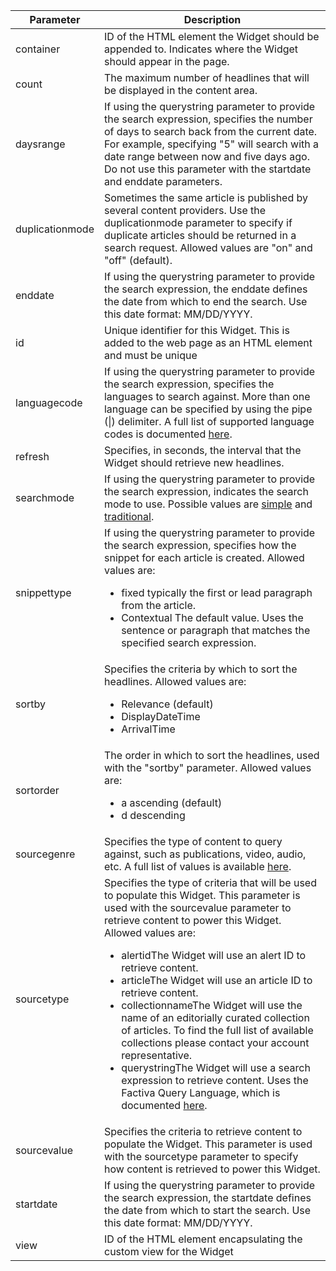 ﻿   Parameter	|  Description											
----------------|----------------------------------------------------------------------------------------------
container		| ID of the HTML element the Widget should be appended to. Indicates where the Widget should appear in the page.
count			| The maximum number of headlines that will be displayed in the content area.
daysrange		| If using the querystring parameter to provide the search expression, specifies the number of days to search back from the current date.  For example, specifying "5" will search with a date range between now and five days ago.  Do not use this parameter with the startdate and enddate parameters.
duplicationmode	| Sometimes the same article is published by several content providers.  Use the duplicationmode parameter to specify if duplicate articles should be returned in a search request. Allowed values are "on" and "off" (default). 
enddate			| If using the querystring parameter to provide the search expression, the enddate defines the date from which to end the search.  Use this date format: MM/DD/YYYY.
id				| Unique identifier for this Widget.  This is added to the web page as an HTML element and must be unique
languagecode	| If using the querystring parameter to provide the search expression, specifies the languages to search against.  More than one language can be specified by using the pipe (&#x7c;) delimiter.  A full list of supported language codes is documented <a href="http://www.factiva.com/cp_developer/Producthelp/djif/webhelp/Supported_Languages.htm" target="_blank" class="external">here</a>.
refresh			| Specifies, in seconds, the interval that the Widget should retrieve new headlines.
searchmode		| If using the querystring parameter to provide the search expression, indicates the search mode to use.  Possible values are <a target="_blank" class="external" href="http://www.factiva.com/cp_developer/Producthelp/djif/webhelp/searching/simple_search_mode.htm"> simple</a> and <a target="_blank" class="external" href="http://www.factiva.com/cp_developer/Producthelp/djif/webhelp/searching/traditional_search_mode.htm"> traditional</a>.
snippettype		| If using the querystring parameter to provide the search expression, specifies how the snippet for each article is created. Allowed values are: <ul class="params"> <li><span>fixed</span> typically the first or lead paragraph from the article.</li> <li><span>Contextual</span> The default value.  Uses the sentence or paragraph that matches the specified search expression.</li> </ul>
sortby			| Specifies the criteria by which to sort the headlines. Allowed values are: <ul class="params"> <li>Relevance (default)</li> <li>DisplayDateTime</li> <li>ArrivalTime</li> </ul>
sortorder		| The order in which to sort the headlines, used with the "sortby" parameter.   Allowed values are: <ul class="params"> <li><span>a</span> ascending (default)</li> <li><span>d</span> descending</li> </ul>
sourcegenre		| Specifies the type of content to query against, such as publications, video, audio, etc.  A full list of values is available <a href="http://www.factiva.com/cp_developer/Producthelp/djif/webhelp/Source_Genres.htm" target="_blank" class="external">here</a>.
sourcetype		| Specifies the type of criteria that will be used to populate this Widget.  This parameter is used with the sourcevalue parameter to retrieve content to power this Widget.  Allowed values are: <ul class="params"> <li><span>alertid</span>The Widget will use an alert ID to retrieve content.</li> <li><span>article</span>The Widget will use an article ID to retrieve content.</li> <li><span>collectionname</span>The Widget will use the name of an editorially curated collection of articles.  To find the full list of available collections please contact your account representative.</li> <li><span>querystring</span>The Widget will use a search expression to retrieve content. Uses the Factiva Query Language, which is documented <a href="http://www.factiva.com/cp_developer/Producthelp/djif/webhelp/Searching/Searching_Dow_Jones_Web_Services.htm" target="_blank" class="external">here</a>.</li> </ul>
sourcevalue		| Specifies the criteria to retrieve content to populate the Widget. This parameter is used with the sourcetype parameter to specify how content is retrieved to power this Widget.
startdate		| If using the querystring parameter to provide the search expression, the startdate defines the date from which to start the search.  Use this date format: MM/DD/YYYY.
view			| ID of the HTML element encapsulating the custom view for the Widget